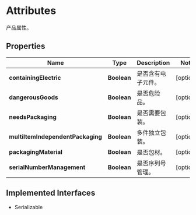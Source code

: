 

# Attributes

产品属性。

## Properties

| Name | Type | Description | Notes |
|------------ | ------------- | ------------- | -------------|
|**containingElectric** | **Boolean** | 是否含有电子元件。 |  [optional] |
|**dangerousGoods** | **Boolean** | 是否危险品。 |  [optional] |
|**needsPackaging** | **Boolean** | 是否需要包装。 |  [optional] |
|**multiItemIndependentPackaging** | **Boolean** | 多件独立包装。 |  [optional] |
|**packagingMaterial** | **Boolean** | 是否包材。 |  [optional] |
|**serialNumberManagement** | **Boolean** | 是否序列号管理。 |  [optional] |


## Implemented Interfaces

* Serializable


